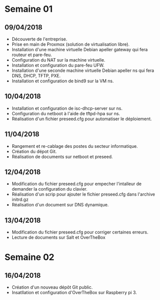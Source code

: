 # Semaine 01
## 09/04/2018
- Découverte de l'entreprise.
- Prise en main de Proxmox (solution de virtualisation libre).
- Installation d'une machine virtuelle Debian apeller gateway qui fera routeur et pare-feu.
- Configuration du NAT sur la machine virtuelle.
- Installation et configuration du pare-feu UFW.
- Installation d'une seconde machine virtuelle Debian apeller ns qui fera DNS, DHCP, TFTP, PXE.
- Installation et configuration de bind9 sur la VM ns.

## 10/04/2018
- Installation et configuration de isc-dhcp-server sur ns.
- Configuration du netboot à l'aide de tftpd-hpa sur ns.
- Réalisation d'un fichier preseed.cfg pour automatiser le déploiement.

## 11/04/2018
- Rangement et re-cablage des postes du secteur informatique.
- Création du dépot Git.
- Réalisation de documents sur netboot et preseed.

## 12/04/2018
- Modification du fichier preseed.cfg pour empecher l'intalleur de demander la configuration du clavier.
- Réalisation d'un scrip pour ajouter le fichier preseed.cfg dans l'archive initrd.gz
- Réalisation d'un document sur DNS dynamique.

## 13/04/2018
- Modification du fichier preseed.cfg pour corriger certaines erreurs.
- Lecture de documents sur Salt et OverTheBox

# Semaine 02
## 16/04/2018
- Création d'un nouveau dépôt Git public.
- Insatllation et configuration d'OverTheBox sur Raspberry pi 3.
